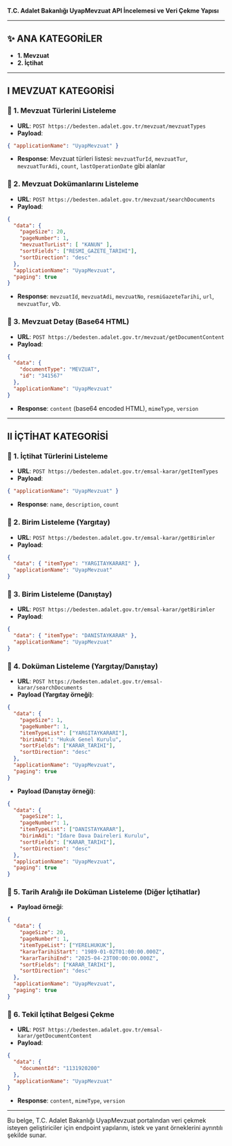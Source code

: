 **T.C. Adalet Bakanlığı UyapMevzuat API İncelemesi ve Veri Çekme Yapısı**

---

## ✨ ANA KATEGORİLER
- **1. Mevzuat**
- **2. İçtihat**

---

## Ⅰ MEVZUAT KATEGORİSİ

### 🔗 1. Mevzuat Türlerini Listeleme
- **URL**: `POST https://bedesten.adalet.gov.tr/mevzuat/mevzuatTypes`
- **Payload**:
```json
{ "applicationName": "UyapMevzuat" }
```
- **Response**: Mevzuat türleri listesi: `mevzuatTurId`, `mevzuatTur`, `mevzuatTurAdi`, `count`, `lastOperationDate` gibi alanlar

### 🔗 2. Mevzuat Dokümanlarını Listeleme
- **URL**: `POST https://bedesten.adalet.gov.tr/mevzuat/searchDocuments`
- **Payload**:
```json
{
  "data": {
    "pageSize": 20,
    "pageNumber": 1,
    "mevzuatTurList": [ "KANUN" ],
    "sortFields": ["RESMI_GAZETE_TARIHI"],
    "sortDirection": "desc"
  },
  "applicationName": "UyapMevzuat",
  "paging": true
}
```
- **Response**: `mevzuatId`, `mevzuatAdi`, `mevzuatNo`, `resmiGazeteTarihi`, `url`, `mevzuatTur`, vb.

### 🔗 3. Mevzuat Detay (Base64 HTML)
- **URL**: `POST https://bedesten.adalet.gov.tr/mevzuat/getDocumentContent`
- **Payload**:
```json
{
  "data": {
    "documentType": "MEVZUAT",
    "id": "341567"
  },
  "applicationName": "UyapMevzuat"
}
```
- **Response**: `content` (base64 encoded HTML), `mimeType`, `version`

---

## Ⅱ İÇTİHAT KATEGORİSİ

### 🔗 1. İçtihat Türlerini Listeleme
- **URL**: `POST https://bedesten.adalet.gov.tr/emsal-karar/getItemTypes`
- **Payload**:
```json
{ "applicationName": "UyapMevzuat" }
```
- **Response**: `name`, `description`, `count`

### 🔗 2. Birim Listeleme (Yargıtay)
- **URL**: `POST https://bedesten.adalet.gov.tr/emsal-karar/getBirimler`
- **Payload**:
```json
{
  "data": { "itemType": "YARGITAYKARARI" },
  "applicationName": "UyapMevzuat"
}
```

### 🔗 3. Birim Listeleme (Danıştay)
- **URL**: `POST https://bedesten.adalet.gov.tr/emsal-karar/getBirimler`
- **Payload**:
```json
{
  "data": { "itemType": "DANISTAYKARAR" },
  "applicationName": "UyapMevzuat"
}
```

### 🔗 4. Doküman Listeleme (Yargıtay/Danıştay)
- **URL**: `POST https://bedesten.adalet.gov.tr/emsal-karar/searchDocuments`
- **Payload (Yargıtay örneği)**:
```json
{
  "data": {
    "pageSize": 1,
    "pageNumber": 1,
    "itemTypeList": ["YARGITAYKARARI"],
    "birimAdi": "Hukuk Genel Kurulu",
    "sortFields": ["KARAR_TARIHI"],
    "sortDirection": "desc"
  },
  "applicationName": "UyapMevzuat",
  "paging": true
}
```
- **Payload (Danıştay örneği)**:
```json
{
  "data": {
    "pageSize": 1,
    "pageNumber": 1,
    "itemTypeList": ["DANISTAYKARAR"],
    "birimAdi": "İdare Dava Daireleri Kurulu",
    "sortFields": ["KARAR_TARIHI"],
    "sortDirection": "desc"
  },
  "applicationName": "UyapMevzuat",
  "paging": true
}
```

### 🔗 5. Tarih Aralığı ile Doküman Listeleme (Diğer İçtihatlar)
- **Payload örneği**:
```json
{
  "data": {
    "pageSize": 20,
    "pageNumber": 1,
    "itemTypeList": ["YERELHUKUK"],
    "kararTarihiStart": "1989-01-02T01:00:00.000Z",
    "kararTarihiEnd": "2025-04-23T00:00:00.000Z",
    "sortFields": ["KARAR_TARIHI"],
    "sortDirection": "desc"
  },
  "applicationName": "UyapMevzuat",
  "paging": true
}
```

### 🔗 6. Tekil İçtihat Belgesi Çekme
- **URL**: `POST https://bedesten.adalet.gov.tr/emsal-karar/getDocumentContent`
- **Payload**:
```json
{
  "data": {
    "documentId": "1131920200"
  },
  "applicationName": "UyapMevzuat"
}
```
- **Response**: `content`, `mimeType`, `version`

---

Bu belge, T.C. Adalet Bakanlığı UyapMevzuat portalından veri çekmek isteyen geliştiriciler için endpoint yapılarını, istek ve yanıt örneklerini ayrıntılı şekilde sunar.

